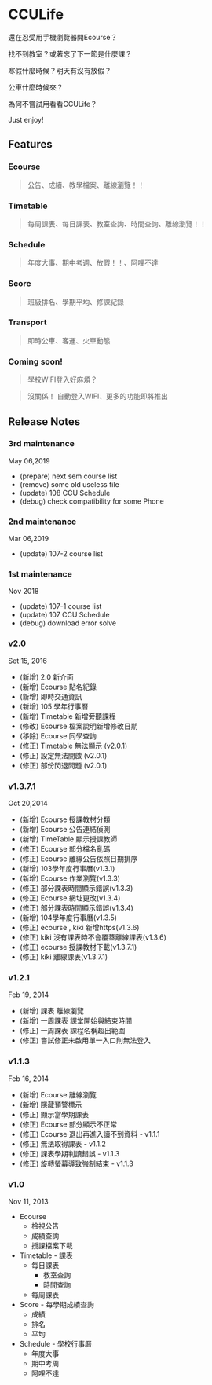 CCULife
=======



還在忍受用手機瀏覽器開Ecourse？

找不到教室？或著忘了下一節是什麼課？

寒假什麼時候？明天有沒有放假？

公車什麼時候來？

為何不嘗試用看看CCULife？

Just enjoy!


## Features

### Ecourse

> 公告、成績、教學檔案、離線瀏覽！！

### Timetable

> 每周課表、每日課表、教室查詢、時間查詢、離線瀏覽！！

### Schedule

> 年度大事、期中考週、放假！！、阿哩不達

### Score

> 班級排名、學期平均、修課紀錄

### Transport

> 即時公車、客運、火車動態

### Coming soon!

>學校WIFI登入好麻煩？

>沒關係！
自動登入WIFI、更多的功能即將推出

## Release Notes

### 3rd maintenance
May 06,2019
* (prepare) next sem course list
* (remove) some old useless file
* (update) 108 CCU Schedule
* (debug) check compatibility for some Phone

### 2nd maintenance
Mar 06,2019
* (update) 107-2 course list

### 1st maintenance
Nov 2018
* (update) 107-1 course list
* (update) 107 CCU Schedule
* (debug) download error solve

### v2.0
Set 15, 2016

* (新增) 2.0 新介面
* (新增) Ecourse 點名紀錄
* (新增) 即時交通資訊
* (新增) 105 學年行事曆
* (新增) Timetable 新增旁聽課程
* (修改) Ecourse 檔案說明新增修改日期
* (移除) Ecourse 同學查詢
* (修正) Timetable 無法顯示 (v2.0.1)
* (修正) 設定無法開啟 (v2.0.1)
* (修正) 部份閃退問題 (v2.0.1)

### v1.3.7.1

Oct 20,2014

* (新增) Ecourse 授課教材分類
* (新增) Ecourse 公告連結偵測
* (新增) TimeTable 顯示授課教師
* (修正) Ecourse 部分檔名亂碼
* (修正) Ecourse 離線公告依照日期排序
* (新增) 103學年度行事曆(v1.3.1)
* (新增) Ecourse 作業瀏覽(v1.3.3)
* (修正) 部分課表時間顯示錯誤(v1.3.3)
* (修正) Ecourse 網址更改(v1.3.4)
* (修正) 部分課表時間顯示錯誤(v1.3.4)
* (新增) 104學年度行事曆(v1.3.5)
* (修正) ecourse , kiki 新增https(v1.3.6)
* (修正) kiki 沒有課表時不會覆蓋離線課表(v1.3.6)
* (修正) ecourse 授課教材下載(v1.3.7.1)
* (修正) kiki 離線課表(v1.3.7.1)


### v1.2.1

Feb 19, 2014

* (新增) 課表 離線瀏覽
* (新增) 一周課表 課堂開始與結束時間
* (修正) 一周課表 課程名稱超出範圍
* (修正) 嘗試修正未啟用單一入口則無法登入

### v1.1.3

Feb 16, 2014

* (新增) Ecourse 離線瀏覽
* (新增) 隱藏預警標示
* (修正) 顯示當學期課表
* (修正) Ecourse 部分顯示不正常
* (修正) Ecourse 退出再進入讀不到資料 - v1.1.1
* (修正) 無法取得課表 - v1.1.2
* (修正) 課表學期判讀錯誤 - v1.1.3
* (修正) 旋轉螢幕導致強制結束 - v1.1.3

### v1.0

Nov 11, 2013

* Ecourse
	* 檢視公告
	* 成績查詢
	* 授課檔案下載
* Timetable - 課表
	* 每日課表
		* 教室查詢
		* 時間查詢
	* 每周課表
* Score - 每學期成績查詢
	* 成績
	* 排名
	* 平均
* Schedule - 學校行事曆
	* 年度大事
	* 期中考周
	* 阿哩不達
